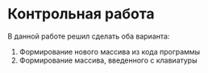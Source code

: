 # Контрольная работа
В данной работе решил сделать оба варианта:
1. Формирование нового массива из кода программы
2. Формирование массива, введенного с клавиатуры
